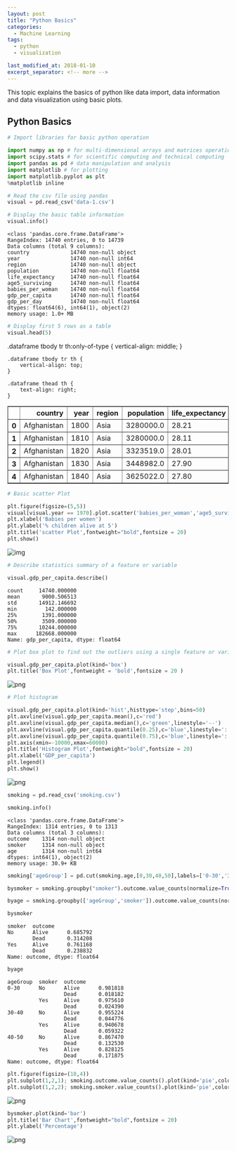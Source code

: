 ```yaml
---
layout: post
title: "Python Basics"
categories:
  - Machine Learning
tags:
  - python
  - visualization

last_modified_at: 2018-01-10
excerpt_separator: <!-- more -->
---
```


This topic explains the basics of python like data import, data information and data visualization using basic plots.
<!-- more -->

## Python Basics

```python
# Import libraries for basic python operation

import numpy as np # for multi-dimensional arrays and matrices operations
import scipy.stats # for scientific computing and technical computing
import pandas as pd # data manipulation and analysis
import matplotlib # for plotting
import matplotlib.pyplot as plt
%matplotlib inline
```


```python
# Read the csv file using pandas
visual = pd.read_csv('data-1.csv')
```


```python
# Display the basic table information
visual.info()
```

    <class 'pandas.core.frame.DataFrame'>
    RangeIndex: 14740 entries, 0 to 14739
    Data columns (total 9 columns):
    country             14740 non-null object
    year                14740 non-null int64
    region              14740 non-null object
    population          14740 non-null float64
    life_expectancy     14740 non-null float64
    age5_surviving      14740 non-null float64
    babies_per_woman    14740 non-null float64
    gdp_per_capita      14740 non-null float64
    gdp_per_day         14740 non-null float64
    dtypes: float64(6), int64(1), object(2)
    memory usage: 1.0+ MB



```python
# Display first 5 rows as a table
visual.head(5)
```




<div>
<style="overflow-x:auto;">
    .dataframe tbody tr th:only-of-type {
        vertical-align: middle;
    }

    .dataframe tbody tr th {
        vertical-align: top;
    }

    .dataframe thead th {
        text-align: right;
    }
</style>
<table border="1" class="dataframe">
  <thead>
    <tr style="text-align: right;">
      <th></th>
      <th>country</th>
      <th>year</th>
      <th>region</th>
      <th>population</th>
      <th>life_expectancy</th>
      <th>age5_surviving</th>
      <th>babies_per_woman</th>
      <th>gdp_per_capita</th>
      <th>gdp_per_day</th>
    </tr>
  </thead>
  <tbody>
    <tr>
      <th>0</th>
      <td>Afghanistan</td>
      <td>1800</td>
      <td>Asia</td>
      <td>3280000.0</td>
      <td>28.21</td>
      <td>53.142</td>
      <td>7.0</td>
      <td>603.0</td>
      <td>1.650924</td>
    </tr>
    <tr>
      <th>1</th>
      <td>Afghanistan</td>
      <td>1810</td>
      <td>Asia</td>
      <td>3280000.0</td>
      <td>28.11</td>
      <td>53.002</td>
      <td>7.0</td>
      <td>604.0</td>
      <td>1.653662</td>
    </tr>
    <tr>
      <th>2</th>
      <td>Afghanistan</td>
      <td>1820</td>
      <td>Asia</td>
      <td>3323519.0</td>
      <td>28.01</td>
      <td>52.862</td>
      <td>7.0</td>
      <td>604.0</td>
      <td>1.653662</td>
    </tr>
    <tr>
      <th>3</th>
      <td>Afghanistan</td>
      <td>1830</td>
      <td>Asia</td>
      <td>3448982.0</td>
      <td>27.90</td>
      <td>52.719</td>
      <td>7.0</td>
      <td>625.0</td>
      <td>1.711157</td>
    </tr>
    <tr>
      <th>4</th>
      <td>Afghanistan</td>
      <td>1840</td>
      <td>Asia</td>
      <td>3625022.0</td>
      <td>27.80</td>
      <td>52.576</td>
      <td>7.0</td>
      <td>647.0</td>
      <td>1.771389</td>
    </tr>
  </tbody>
</table>
</div>





```python
# Basic scatter Plot

plt.figure(figsize=(5,5))
visual[visual.year == 1970].plot.scatter('babies_per_woman','age5_surviving')
plt.xlabel('Babies per women')
plt.ylabel('% children alive at 5')
plt.title('scatter Plot',fontweight="bold",fontsize = 20)
plt.show()
```


![img](/images/output_5_1.png)






```python
# Describe statistics summary of a feature or variable

visual.gdp_per_capita.describe()
```




    count     14740.000000
    mean       9000.506513
    std       14912.146692
    min         142.000000
    25%        1391.000000
    50%        3509.000000
    75%       10244.000000
    max      182668.000000
    Name: gdp_per_capita, dtype: float64




```python
# Plot box plot to find out the outliers using a single feature or variable

visual.gdp_per_capita.plot(kind='box')
plt.title('Box Plot',fontweight = 'bold',fontsize = 20 )
```



![png](/images/output_7_1.png)



```python
# Plot histogram

visual.gdp_per_capita.plot(kind='hist',histtype='step',bins=50)
plt.axvline(visual.gdp_per_capita.mean(),c='red')
plt.axvline(visual.gdp_per_capita.median(),c='green',linestyle='--')
plt.axvline(visual.gdp_per_capita.quantile(0.25),c='blue',linestyle=':')
plt.axvline(visual.gdp_per_capita.quantile(0.75),c='blue',linestyle=':')
plt.axis(xmin=-10000,xmax=60000)
plt.title('Histogram Plot',fontweight="bold",fontsize = 20)
plt.xlabel('GDP_per_capita')
plt.legend()
plt.show()
```


![png](/images/output_8_0.png)



```python
smoking = pd.read_csv('smoking.csv')
```


```python
smoking.info()
```

    <class 'pandas.core.frame.DataFrame'>
    RangeIndex: 1314 entries, 0 to 1313
    Data columns (total 3 columns):
    outcome    1314 non-null object
    smoker     1314 non-null object
    age        1314 non-null int64
    dtypes: int64(1), object(2)
    memory usage: 30.9+ KB



```python
smoking['ageGroup'] = pd.cut(smoking.age,[0,30,40,50],labels=['0-30','30-40','40-50'])
```


```python
bysmoker = smoking.groupby("smoker").outcome.value_counts(normalize=True)
```


```python
byage = smoking.groupby(['ageGroup','smoker']).outcome.value_counts(normalize=True)
```


```python
bysmoker
```




    smoker  outcome
    No      Alive      0.685792
            Dead       0.314208
    Yes     Alive      0.761168
            Dead       0.238832
    Name: outcome, dtype: float64




```python
byage
```




    ageGroup  smoker  outcome
    0-30      No      Alive      0.981818
                      Dead       0.018182
              Yes     Alive      0.975610
                      Dead       0.024390
    30-40     No      Alive      0.955224
                      Dead       0.044776
              Yes     Alive      0.940678
                      Dead       0.059322
    40-50     No      Alive      0.867470
                      Dead       0.132530
              Yes     Alive      0.828125
                      Dead       0.171875
    Name: outcome, dtype: float64




```python
plt.figure(figsize=(10,4))
plt.subplot(1,2,1); smoking.outcome.value_counts().plot(kind='pie',colors=['C0','C1']); plt.title('outcome',fontweight="bold",fontsize = 20)
plt.subplot(1,2,2); smoking.smoker.value_counts().plot(kind='pie',colors=['C2','C3']); plt.title('smoker',fontweight="bold",fontsize = 20)
```


![png](/images/output_16_1.png)



```python
bysmoker.plot(kind='bar')
plt.title('Bar Chart',fontweight="bold",fontsize = 20)
plt.ylabel('Percentage')
```


![png](/images/output_17_1.png)
